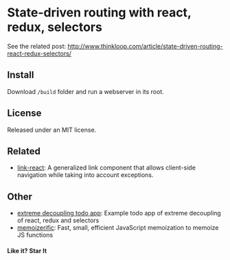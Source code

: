 # State-driven routing with react, redux, selectors
See the related post: http://www.thinkloop.com/article/state-driven-routing-react-redux-selectors/

## Install

Download `/build` folder and run a webserver in its root.

## License

Released under an MIT license.

## Related
- [link-react](https://github.com/thinkloop/link-react): A generalized link <a> component that allows client-side navigation while taking into account exceptions.


## Other
- [extreme decoupling todo app](https://github.com/thinkloop/todo-app/): Example todo app of extreme decoupling of react, redux and selectors
- [memoizerific](https://github.com/thinkloop/memoizerific/): Fast, small, efficient JavaScript memoization to memoize JS functions

#### Like it? Star It
